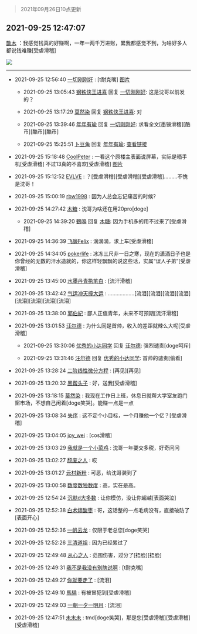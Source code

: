 > 2021年09月26日10点更新
<link rel="stylesheet" href="https://cdn.jsdelivr.net/gh/taotie6/sampleJSON@main/css/photo_show.css">
<meta name="referrer" content="no-referrer" />


 ## 2021-09-25 12:47:07 

 [㪚木](https://www.coolapk.com/feed/30246040?shareKey=NTlhMjZkOTUwZDhiNjE0ZWJhYjU~) ：我感觉钱真的好赚啊，一年一两千万进账，累我都感觉不到，为啥好多人都说钱难赚[受虐滑稽] 

<div class="album">
<img class="img-item" src="http://image.coolapk.com/feed/2019/0507/23/1081091_4586_1095@230x167.gif" />
</div>

 ------- 

- 2021-09-25 12:56:40 [一切刚刚好](uid=701389) : [t耐克嘴] [图片](http://image.coolapk.com/feed/2021/0925/12/701389_41fff585_5797_8357@1080x2400.jpeg)

    - 2021-09-25 13:05:43 [钢铁侠王进喜](uid=3291003) 回复 [一切刚刚好](uid=701389): 这是沈哥以前发的？ 

    - 2021-09-25 13:17:29 [莫然染](uid=704691) 回复 [钢铁侠王进喜](uid=3291003): 对 

    - 2021-09-25 13:39:46 [年年有瑜](uid=3549248) 回复 [一切刚刚好](uid=701389): 求看全文[墨镜滑稽][酷币][酷币][酷币] 

    - 2021-09-25 15:25:51 [卜豆角](uid=669339) 回复 [年年有瑜](uid=3549248): <a class="feed-link-url" href="https://www.coolapk.com/feed/9782595?shareKey=MTk4NTMxNDJjNGExNjE0ZWNlZTY~&amp;shareUid=669339&amp;shareFrom=com.coolapk.market_10.2" title="https://www.coolapk.com/feed/9782595?shareKey=MTk4NTMxNDJjNGExNjE0ZWNlZTY~&amp;shareUid=669339&amp;shareFrom=com.coolapk.market_10.2" target="_blank" rel="nofollow">查看链接</a> 

- 2021-09-25 15:18:48 [CoolPeter](uid=1437066) : 一看这个原楼主表面说屏幕，实际是晒手机[受虐滑稽]
不过13真的不喜欢[受虐滑稽] [图片](http://image.coolapk.com/feed/2021/0925/15/1437066_f30f4e5f_4327_3839@937x802.jpeg)

- 2021-09-25 15:12:52 [EVLVE](uid=624501) : ？[受虐滑稽][受虐滑稽][受虐滑稽]………不愧是沈哥！ 

- 2021-09-25 15:00:19 [rbw1998](uid=602980) : 因为人总会忘记痛苦的时候? 

- 2021-09-25 14:27:42 [木糖](uid=2067936) : 沈哥为啥还在用20pro[doge] 

    - 2021-09-25 14:39:20 [鶴鳴](uid=2192806) 回复 [木糖](uid=2067936): 因为手机多的用不过来了[受虐滑稽] 

- 2021-09-25 14:36:39 [飞廉Felix](uid=900024) : 滴滴滴，求上车[受虐滑稽] 

- 2021-09-25 14:34:05 [pokerlife](uid=575409) : 冰冻三尺非一日之寒，现在的潇洒日子也是你曾经的无数的汗水造就的，你这样轻飘飘的说这些话，实属“误人子弟”[受虐滑稽] 

- 2021-09-25 13:45:00 [水墨丹青执笔白](uid=3060746) : [流汗滑稽] 

- 2021-09-25 13:42:42 [气运冲天撞大运](uid=3158661) : ………………[流泪][流泪][流泪][流泪][流泪][流泪][流泪][流泪] 

- 2021-09-25 13:38:00 [郭伯紀](uid=2859803) : 鄙人正值青年，未来不可预期[流汗滑稽] 

- 2021-09-25 13:01:53 [汪尔德](uid=1595236) : 为什么同是首帅，收入的差距就辣么大呢[受虐滑稽] 

    - 2021-09-25 13:30:06 [优秀的小达同学](uid=3114536) 回复 [汪尔德](uid=1595236): 强烈谴责[doge呵斥] 

    - 2021-09-25 13:31:46 [汪尔德](uid=1595236) 回复 [优秀的小达同学](uid=3114536): 首帅的谴责[偷看] 

- 2021-09-25 13:28:24 [二阶线性微分方程](uid=3594406) : [再见][再见] 

- 2021-09-25 13:20:32 [黑帮头子](uid=2838832) : 好，送我[受虐滑稽] 

- 2021-09-25 13:18:15 [莫然染](uid=704691) : 我现在工作日上班，休息日就帮大学室友跑门窗市场，不想自己闲着[doge笑哭]。能赚一点是一点 

- 2021-09-25 13:08:34 [失序](uid=1009107) : 这不定个小目标，一个月赚他一个亿？[受虐滑稽] 

- 2021-09-25 13:04:05 [joy_wei](uid=1932840) : [cos滑稽] 

- 2021-09-25 13:03:29 [我就是一个小菜鸡](uid=6612509) : 沈哥一年要交多税，好奇问问 

- 2021-09-25 13:02:27 [颓废之人](uid=369286) : 哎 

- 2021-09-25 13:01:27 [云村新粉](uid=809098) : 可恶，给沈哥装到了 

- 2021-09-25 13:00:58 [数度数独数度](uid=1649918) : 高，实在是高。 

- 2021-09-25 12:54:24 [沉默d大多数](uid=3441191) : 让你模仿，没让你超越[表面哭泣] 

- 2021-09-25 12:52:38 [白术煼酸枣](uid=8303609) : 哥，这话整的一点毛病没有，直接破防了[表面开心] 

- 2021-09-25 12:52:36 [一帆云龙](uid=659185) : 仅限于老总您[doge笑哭] 

- 2021-09-25 12:52:26 [三清道祖](uid=921511) : 因为已经累过了 

- 2021-09-25 12:49:48 [从心之人](uid=3359478) : 范围伤害，过分了[捂脸][捂脸] 

- 2021-09-25 12:49:31 [我不是我没有别瞎说啊](uid=2231912) : [t耐克嘴] 

- 2021-09-25 12:49:27 [你就要走了](uid=3251026) : [流泪] 

- 2021-09-25 12:49:10 [馬驍](uid=3270825) : 有被冒犯到[受虐滑稽] 

- 2021-09-25 12:49:03 [一朝一夕一明月](uid=1061419) : [流泪] 

- 2021-09-25 12:47:51 [未末未](uid=3823482) : tmd[doge笑哭]，那是您[受虐滑稽][受虐滑稽][受虐滑稽] 

